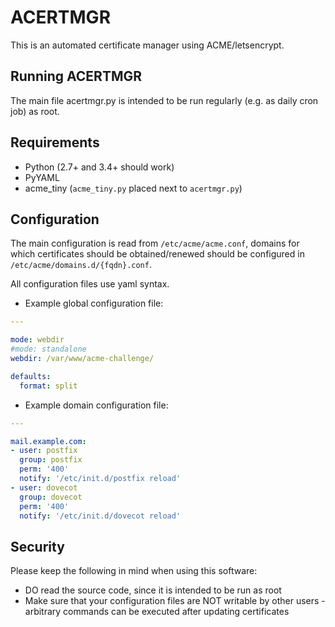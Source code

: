 ACERTMGR
========

This is an automated certificate manager using ACME/letsencrypt.

Running ACERTMGR
----------------

The main file acertmgr.py is intended to be run regularly (e.g. as daily cron job) as root.

Requirements
------------

  * Python (2.7+ and 3.4+ should work)
  * PyYAML
  * acme\_tiny (`acme_tiny.py` placed next to `acertmgr.py`)

Configuration
-------------

The main configuration is read from `/etc/acme/acme.conf`, domains for which certificates should be obtained/renewed should be configured in `/etc/acme/domains.d/{fqdn}.conf`.

All configuration files use yaml syntax.

  * Example global configuration file:
```yaml
---

mode: webdir
#mode: standalone
webdir: /var/www/acme-challenge/

defaults:
  format: split
```

  * Example domain configuration file:

```yaml
---

mail.example.com:
- user: postfix
  group: postfix
  perm: '400'
  notify: '/etc/init.d/postfix reload'
- user: dovecot
  group: dovecot
  perm: '400'
  notify: '/etc/init.d/dovecot reload'
```

Security
--------

Please keep the following in mind when using this software:

  * DO read the source code, since it is intended to be run as root
  * Make sure that your configuration files are NOT writable by other users - arbitrary commands can be executed after updating certificates
